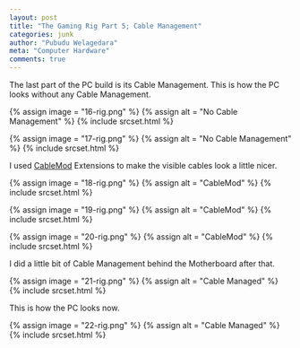 ```yaml
---
layout: post
title: "The Gaming Rig Part 5; Cable Management"
categories: junk
author: "Pubudu Welagedara"
meta: "Computer Hardware"
comments: true
---
```


The last part of the PC build is its Cable Management. This is how the PC looks without any Cable Management.

{% assign image = "16-rig.png" %}
{% assign alt = "No Cable Management" %}
{% include srcset.html %}

{% assign image = "17-rig.png" %}
{% assign alt = "No Cable Management" %}
{% include srcset.html %}

I used [CableMod][cablemod] Extensions to make the visible cables look a little nicer. 

{% assign image = "18-rig.png" %}
{% assign alt = "CableMod" %}
{% include srcset.html %}

{% assign image = "19-rig.png" %}
{% assign alt = "CableMod" %}
{% include srcset.html %}

{% assign image = "20-rig.png" %}
{% assign alt = "CableMod" %}
{% include srcset.html %}

I did a little bit of Cable Management behind the Motherboard after that.

{% assign image = "21-rig.png" %}
{% assign alt = "Cable Managed" %}
{% include srcset.html %}

This is how the PC looks now.

{% assign image = "22-rig.png" %}
{% assign alt = "Cable Managed" %}
{% include srcset.html %}

[cablemod]: https://cablemod.com/














